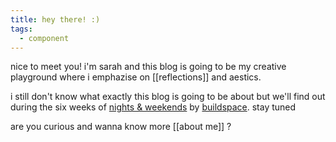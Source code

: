 ```yaml
---
title: hey there! :)
tags:
  - component
---
```


nice to meet you! i'm sarah and this blog is going to be my creative playground where i emphazise on [[reflections]] and aestics. 

i still don't know what exactly this blog is going to be about but we'll find out during the six weeks of [nights & weekends](https://buildspace.so/nw) by [buildspace](https://buildspace.so/). stay tuned

are you curious and wanna know more [[about me]] ?


